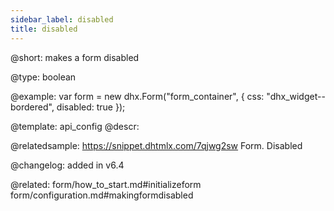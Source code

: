 ```yaml
---
sidebar_label: disabled
title: disabled
---          
```


@short: makes a form disabled

@type: boolean

@example: 
var form = new dhx.Form("form_container", {
	css: "dhx_widget--bordered",
	disabled: true
});


@template:	api_config
@descr: 


@relatedsample:
https://snippet.dhtmlx.com/7qjwg2sw	Form. Disabled

@changelog: added in v6.4

@related: form/how_to_start.md#initializeform
form/configuration.md#makingformdisabled